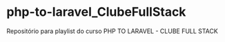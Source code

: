 # php-to-laravel_ClubeFullStack
Repositório para playlist do curso PHP TO LARAVEL - CLUBE FULL STACK

